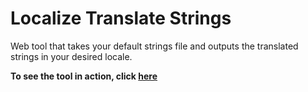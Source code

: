 # Localize Translate Strings
Web tool that takes your default strings file and outputs the translated strings in your desired locale.

**To see the tool in action, click [here](https://localize-strings.herokuapp.com/index.html)**
